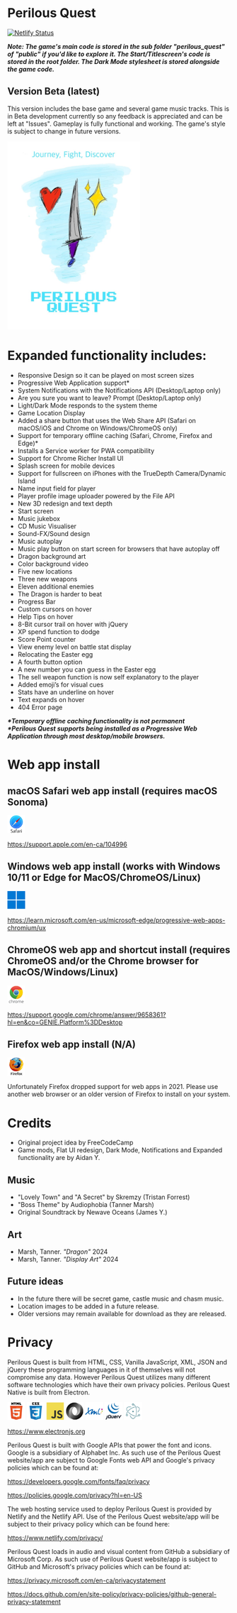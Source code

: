 # Perilous Quest

[![Netlify Status](https://api.netlify.com/api/v1/badges/05ef79ba-a166-4aeb-9e08-bba657c2d41a/deploy-status)](https://app.netlify.com/sites/perilous-quest/deploys)

<i><b>
Note: The game's main code is stored in the sub folder "perilous_quest" of "public" if you'd like to explore it. The Start/Titlescreen's code is stored in the root folder. The Dark Mode stylesheet is stored alongside the game code.
</b></i>

## Version Beta (latest)

This version includes the base game and several game music tracks. This is in Beta development currently so any feedback is appreciated and can be left at "Issues". Gameplay is fully functional and working. The game's style is subject to change in future versions.

<img src="https://raw.githubusercontent.com/aidan-yip/dragon_slayer/main/public/pq_poster.jpg?raw=true" alt="Perilous Quest poster" width="300"/>
  
# Expanded functionality includes: 
<ul>
  <li>Responsive Design so it can be played on most screen sizes</li>
  <li>Progressive Web Application support*</li>
  <li>System Notifications with the Notifications API (Desktop/Laptop only)</li>
  <li>Are you sure you want to leave? Prompt (Desktop/Laptop only)</li>
  <li>Light/Dark Mode responds to the system theme</li>
  <li>Game Location Display</li>
  <li>Added a share button that uses the Web Share API (Safari on macOS/iOS and Chrome on Windows/ChromeOS only)</li>
  <li>Support for temporary offline caching (Safari, Chrome, Firefox and Edge)*</li>
  <li>Installs a Service worker for PWA compatibility</li>
  <li>Support for Chrome Richer Install UI</li>
  <li>Splash screen for mobile devices</li> 
  <li>Support for fullscreen on iPhones with the TrueDepth Camera/Dynamic Island</li>
  <li>Name input field for player</li>
  <li>Player profile image uploader powered by the File API</li>
  <li>New 3D redesign and text depth</li>
  <li>Start screen</li>
  <li>Music jukebox</li> 
  <li>CD Music Visualiser</li>
  <li>Sound-FX/Sound design</li> 
  <li>Music autoplay</li>
  <li>Music play button on start screen for browsers that have autoplay off</li>
  <li>Dragon background art</li>
  <li>Color background video</li>
  <li>Five new locations</li>
  <li>Three new weapons</li>
  <li>Eleven additional enemies</li>
  <li>The Dragon is harder to beat</li>
  <li>Progress Bar</li>
  <li>Custom cursors on hover</li>
  <li>Help Tips on hover</li>
  <li>8-Bit cursor trail on hover with jQuery</li>
  <li>XP spend function to dodge</li>
  <li>Score Point counter</li>
  <li>View enemy level on battle stat display</li>
  <li>Relocating the Easter egg</li>
  <li>A fourth button option</li>
  <li>A new number you can guess in the Easter egg</li>
  <li>The sell weapon function is now self explanatory to the player</li>
  <li>Added emoji’s for visual cues</li>
  <li>Stats have an underline on hover</li>
  <li>Text expands on hover</li>
  <li>404 Error page</li>
</ul>

<i><b>\*Temporary offline caching functionality is not permanent</b></i>
<br />
<i><b>\*Perilous Quest supports being installed as a Progressive Web Application through most desktop/mobile browsers.</b></i>

# Web app install

## macOS Safari web app install (requires macOS Sonoma)
<img src="https://github.com/devicons/devicon/blob/master/icons/safari/safari-original-wordmark.svg" width="40" height="40"></img>

https://support.apple.com/en-ca/104996

## Windows web app install (works with Windows 10/11 or Edge for MacOS/ChromeOS/Linux)
<img src="https://github.com/devicons/devicon/blob/master/icons/windows11/windows11-original.svg" width="40" height="40"></img> 

https://learn.microsoft.com/en-us/microsoft-edge/progressive-web-apps-chromium/ux

## ChromeOS web app and shortcut install (requires ChromeOS and/or the Chrome browser for MacOS/Windows/Linux)
<img src="https://github.com/devicons/devicon/blob/master/icons/chrome/chrome-original-wordmark.svg" width="40" height="40"></img>

https://support.google.com/chrome/answer/9658361?hl=en&co=GENIE.Platform%3DDesktop

## Firefox web app install (N/A)
<img src="https://github.com/devicons/devicon/blob/master/icons/firefox/firefox-original-wordmark.svg" width="40" height="40"></img>

Unfortunately Firefox dropped support for web apps in 2021. Please use another web browser or an older version of Firefox to install on your system.

# Credits

<ul>
<li>Original project idea by FreeCodeCamp</li>
<li>Game mods, Flat UI redesign, Dark Mode, Notifications and Expanded functionality are by Aidan Y.</li>
</ul>

## Music

<ul>
<li>"Lovely Town" and "A Secret" by  Skremzy (Tristan Forrest)</li> 
<li>"Boss Theme" by Audiophobia (Tanner Marsh)</li>
<li>Original Soundtrack by Newave Oceans (James Y.)</li>
</ul>

## Art

<ul>
<li>Marsh, Tanner. <i>"Dragon"</i> 2024</li>
<li>Marsh, Tanner. <i>"Display Art"</i> 2024</li>
</ul>

## Future ideas

<ul>
<li>In the future there will be secret game, castle music and chasm music.</li> 
  
<li>Location images to be added in a future release.</li>

<li>Older versions may remain available for download as they are released.</li>
</ul>

# Privacy

Perilous Quest is built from HTML, CSS, Vanilla JavaScript, XML, JSON and jQuery these programming languages in it of themselves will not compromise any data. However Perilous Quest utilizes many different software technologies which have their own privacy policies. Perilous Quest Native is built from Electron.

<img src="https://github.com/devicons/devicon/blob/master/icons/html5/html5-original-wordmark.svg" width="40" height="40"></img>
<img src="https://github.com/devicons/devicon/blob/master/icons/css3/css3-original-wordmark.svg" width="40" height="40"></img>
<img src="https://github.com/devicons/devicon/blob/master/icons/javascript/javascript-original.svg" width="40" height="40"></img>
<img src="https://github.com/devicons/devicon/blob/master/icons/json/json-original.svg" width="40" height="40"></img>
<img src="https://github.com/devicons/devicon/blob/master/icons/xml/xml-original.svg" width="40" height="40"></img>
<img src="https://github.com/devicons/devicon/blob/master/icons/jquery/jquery-original-wordmark.svg" width="40" height="40"></img>
<img src="https://github.com/devicons/devicon/blob/master/icons/electron/electron-original.svg" width="40" height="40"></img>

https://www.electronjs.org

Perilous Quest is built with Google APIs that power the font and icons. Google is a subsidiary of Alphabet Inc. As such use of the Perilous Quest website/app are subject to Google Fonts web API and Google's privacy policies which can be found at:

https://developers.google.com/fonts/faq/privacy

https://policies.google.com/privacy?hl=en-US

The web hosting service used to deploy Perilous Quest is provided by Netlify and the Netlify API. Use of the Perilous Quest website/app will be subject to their privacy policy which can be found here:

https://www.netlify.com/privacy/

Perilous Quest loads in audio and visual content from GitHub a subsidiary of Microsoft Corp. As such use of Perilous Quest website/app is subject to GitHub and Microsoft's privacy policies which can be found at:

https://privacy.microsoft.com/en-ca/privacystatement

https://docs.github.com/en/site-policy/privacy-policies/github-general-privacy-statement
